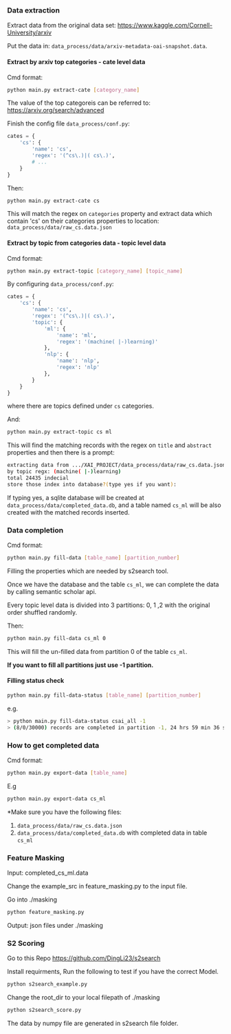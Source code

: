 ### Data extraction

Extract data from the original data set: https://www.kaggle.com/Cornell-University/arxiv

Put the data in: `data_process/data/arxiv-metadata-oai-snapshot.data`.

#### Extract by arxiv top categories - cate level data

Cmd format:

```bash
python main.py extract-cate [category_name]
```

The value of the top categoreis can be referred to: https://arxiv.org/search/advanced

Finish the config file `data_process/conf.py`:

```python
cates = {
    'cs': {
        'name': 'cs',
        'regex': '(^cs\.)|( cs\.)',
      	# ...
    }
}
```

Then:

```bash
python main.py extract-cate cs
```

This will match the regex on `categories` property and extract data which contain 'cs' on their categories properties to location: `data_process/data/raw_cs.data.json`

#### Extract by topic from categories data - topic level data

Cmd format:

```bash
python main.py extract-topic [category_name] [topic_name]
```

By configuring `data_process/conf.py`:

```python
cates = {
    'cs': {
        'name': 'cs',
        'regex': '(^cs\.)|( cs\.)',
        'topic': {
            'ml': {
                'name': 'ml',
                'regex': '(machine( |-)learning)'
            },
            'nlp': {
                'name': 'nlp',
                'regex': 'nlp'
            },
        }
    }
}
```

where there are topics defined under `cs` categories.

And:

```bash
python main.py extract-topic cs ml
```

This will find the matching records with the regex on `title` and `abstract` properties and then there is a prompt:

```bash
extracting data from .../XAI_PROJECT/data_process/data/raw_cs.data.json
by topic regx: (machine( |-)learning)
total 24435 indecial
store those index into database?(type yes if you want):
```

If typing yes, a sqlite database will be created at `data_process/data/completed_data.db`, and a table named `cs_ml` will be also created with the matched records inserted.

### Data completion

Cmd format:

```bash
python main.py fill-data [table_name] [partition_number]
```

Filling the properties which are needed by s2search tool.

Once we have the database and the table `cs_ml`, we can complete the data by calling semantic scholar api.

Every topic level data is divided into 3 partitions: 0, 1 ,2 with the original order shuffled randomly.

Then:

```bash
python main.py fill-data cs_ml 0
```

This will fill the un-filled data from partition 0 of the table `cs_ml`.

**If you want to fill all partitions just use -1 partition.**

#### Filling status check

```bash
python main.py fill-data-status [table_name] [partition_number]
```

e.g.

```bash
> python main.py fill-data-status csai_all -1
> (8/0/30000) records are completed in partition -1, 24 hrs 59 min 36 sec left
```

### How to get completed data

Cmd format:

```bash
python main.py export-data [table_name]
```

E.g

```bash
python main.py export-data cs_ml
```

\*Make sure you have the following files:

1. `data_process/data/raw_cs.data.json`
2. `data_process/data/completed_data.db` with completed data in table `cs_ml`

### Feature Masking

Input: completed_cs_ml.data

Change the example_src in feature_masking.py to the input file.

Go into ./masking

```bash
python feature_masking.py 
```
Output: json files under ./masking


### S2 Scoring

Go to this Repo https://github.com/DingLi23/s2search

Install requirments, Run the following to test if you have the correct Model.

```bash
python s2search_example.py 
```

Change the root_dir to your local filepath of ./masking

```bash
python s2search_score.py 
```
The data by numpy file are generated in s2search file folder.

